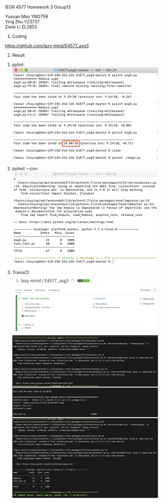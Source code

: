 IEOR 4577 Homework 3  Group13

Yuxuan Mao YM2759  
Ying Zhu YZ3737  
Ziwei Li ZL2853  

1. Coding

https://github.com/lazy-mind/E4577_asg3

2. Result

1) pylint:
![image](https://github.com/lazy-mind/E4577_asg3/raw/master/result_image/pylint.png)

2) pytest --cov:
![image](https://github.com/lazy-mind/E4577_asg3/raw/master/result_image/pytest--cov.png)

3) TravisCI:
![image](https://github.com/lazy-mind/E4577_asg3/raw/master/result_image/TravisCI-1.jpg)
![image](https://github.com/lazy-mind/E4577_asg3/raw/master/result_image/TravisCI-2.jpg)
![image](https://github.com/lazy-mind/E4577_asg3/raw/master/result_image/TravisCI-3.jpg)
![image](https://github.com/lazy-mind/E4577_asg3/raw/master/result_image/TravisCI-4.jpg)



